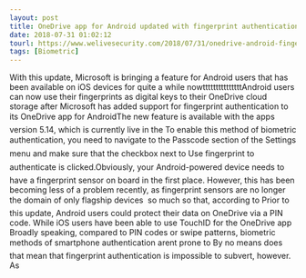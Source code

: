 ```yaml
---
layout: post
title: OneDrive app for Android updated with fingerprint authentication
date: 2018-07-31 01:02:12
tourl: https://www.welivesecurity.com/2018/07/31/onedrive-android-fingerprint-authentication/
tags: [Biometric]
---
```

With this update, Microsoft is bringing a feature for Android users that has been available on iOS devices for quite a while nowtttttttttttttttAndroid users can now use their fingerprints as digital keys to their OneDrive cloud storage after Microsoft has added support for fingerprint authentication to its OneDrive app for AndroidThe new feature is available with the apps version 5.14, which is currently live in the To enable this method of biometric authentication, you need to navigate to the Passcode section of the Settings menu and make sure that the checkbox next to Use fingerprint to authenticate is clicked.Obviously, your Android-powered device needs to have a fingerprint sensor on board in the first place. However, this has been becoming less of a problem recently, as fingerprint sensors are no longer the domain of only flagship devices  so much so that, according to Prior to this update, Android users could protect their data on OneDrive via a PIN code. While iOS users have been able to use TouchID for the OneDrive app Broadly speaking, compared to PIN codes or swipe patterns, biometric methods of smartphone authentication arent prone to By no means does that mean that fingerprint authentication is impossible to subvert, however. As 